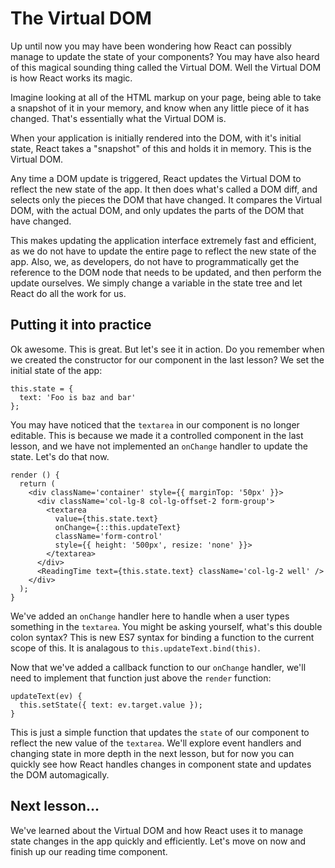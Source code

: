 # The Virtual DOM

Up until now you may have been wondering how React can possibly manage
to update the state of your components? You may have also heard of this
magical sounding thing called the Virtual DOM. Well the Virtual DOM is how
React works its magic.

Imagine looking at all of the HTML markup on your page, being able to
 take a snapshot of it in your memory, and know when any little piece
of it has changed. That's essentially what the Virtual DOM is.

When your application is initially rendered into the DOM, with it's initial
state, React takes a "snapshot" of this and holds it in memory. This is the
Virtual DOM.

Any time a DOM update is triggered, React updates the Virtual DOM to reflect
the new state of the app. It then does what's called a DOM diff, and selects
only the pieces the DOM that have changed. It compares the Virtual DOM, with
the actual DOM, and only updates the parts of the DOM that have changed.

This makes updating the application interface extremely fast and efficient, as
we do not have to update the entire page to reflect the new state of the app.
Also, we, as developers, do not have to programmatically get the reference to
the DOM node that needs to be updated, and then perform the update ourselves.
We simply change a variable in the state tree and let React do all the work
for us.

## Putting it into practice

Ok awesome. This is great. But let's see it in action. Do you remember when
we created the constructor for our component in the last lesson? We set
the initial state of the app:
```es6
this.state = {
  text: 'Foo is baz and bar'
};
```

You may have noticed that the `textarea` in our component is no longer editable.
This is because we made it a controlled component in the last lesson, and
we have not implemented an `onChange` handler to update the state. Let's do
that now.

```es6
render () {
  return (
    <div className='container' style={{ marginTop: '50px' }}>
      <div className='col-lg-8 col-lg-offset-2 form-group'>
        <textarea
          value={this.state.text}
          onChange={::this.updateText}
          className='form-control'
          style={{ height: '500px', resize: 'none' }}>
        </textarea>
      </div>
      <ReadingTime text={this.state.text} className='col-lg-2 well' />
    </div>
  );
}
```

We've added an `onChange` handler here to handle when a user types something
in the `textarea`. You might be asking yourself, what's this double colon
syntax? This is new ES7 syntax for binding a function to the current scope of
this. It is analagous to `this.updateText.bind(this)`.

Now that we've added a callback function to our `onChange` handler, we'll
need to implement that function just above the `render` function:

```es6
updateText(ev) {
  this.setState({ text: ev.target.value });
}
```

This is just a simple function that updates the `state` of our component to
reflect the new value of the `textarea`. We'll explore event handlers and changing
state in more depth in the next lesson, but for now you can quickly see how React
handles changes in component state and updates the DOM automagically.

## Next lesson...
We've learned about the Virtual DOM and how React uses it to manage state
changes in the app quickly and efficiently. Let's move on now and finish up our
reading time component.
